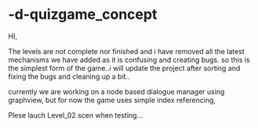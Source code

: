 # -d-quizgame_concept

HI,


The levels are not complete nor finished and i have removed all the latest mechanisms we have added as it is confusing and creating bugs.
so this is the simplest form of the game..i will update the project after sorting and fixing the bugs and cleaning up a bit..

currently we are working on a node based dialogue manager using graphview, but for now the game uses simple index referencing,

 Plese lauch Level_02 scen when testing...


													
